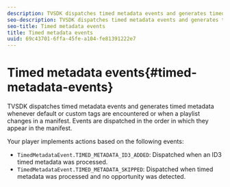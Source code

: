 ```yaml
---
description: TVSDK dispatches timed metadata events and generates timed metadata whenever default or custom tags are encountered or when a playlist changes in a manifest. Events are dispatched in the order in which they appear in the manifest.
seo-description: TVSDK dispatches timed metadata events and generates timed metadata whenever default or custom tags are encountered or when a playlist changes in a manifest. Events are dispatched in the order in which they appear in the manifest.
seo-title: Timed metadata events
title: Timed metadata events
uuid: 69c43701-6ffa-45fe-a104-fe81391222e7
---
```


# Timed metadata events{#timed-metadata-events}

TVSDK dispatches timed metadata events and generates timed metadata whenever default or custom tags are encountered or when a playlist changes in a manifest. Events are dispatched in the order in which they appear in the manifest.

Your player implements actions based on the following events:

* `TimedMetadataEvent.TIMED_METADATA_ID3_ADDED`: Dispatched when an ID3 timed metadata was processed. 
* `TimedMetadataEvent.TIMED_METADATA_SKIPPED`: Dispatched when timed metadata was processed and no opportunity was detected.

